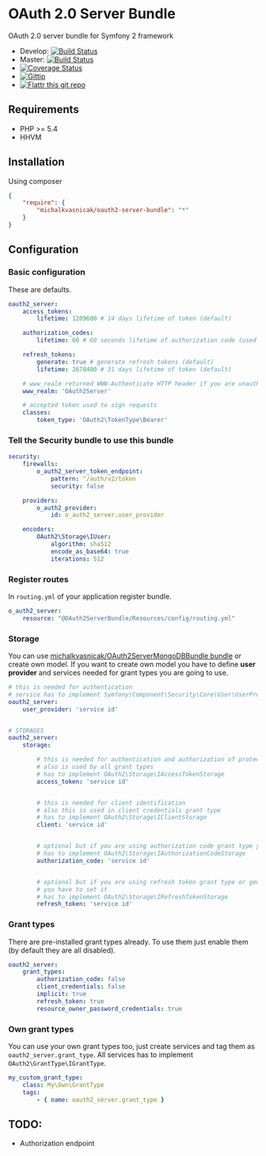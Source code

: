 # OAuth 2.0 Server Bundle

OAuth 2.0 server bundle for Symfony 2 framework

* Develop: [![Build Status](https://secure.travis-ci.org/michalkvasnicak/oauth2-server-bundle.png?branch=develop)](http://travis-ci.org/michalkvasnicak/oauth2-server-bundle)
* Master: [![Build Status](https://secure.travis-ci.org/michalkvasnicak/oauth2-server-bundle.png?branch=master)](http://travis-ci.org/michalkvasnicak/oauth2-server-bundle)
* [![Coverage Status](https://img.shields.io/coveralls/michalkvasnicak/oauth2-server-bundle.svg)](https://coveralls.io/r/michalkvasnicak/oauth2-server-bundle?branch=develop)
* [![Gittip](http://img.shields.io/gittip/michalkvasnicak.svg)](https://www.gittip.com/michalkvasnicak)
* [![Flattr this git repo](http://api.flattr.com/button/flattr-badge-large.png)](https://flattr.com/submit/auto?user_id=kvasnicak.michal&url=https://github.com/michalkvasnicak/oauth2-server-bundle&title=michalkvasnicak/oauth2-server-bundle&language=php&tags=github&category=software)

## Requirements

* PHP >= 5.4
* HHVM

## Installation

Using composer

```json
{
    "require": {
        "michalkvasnicak/oauth2-server-bundle": "*"
    }
}
```

## Configuration

### Basic configuration

These are defaults.

```yaml
oauth2_server:
    access_tokens:
        lifetime: 1209600 # 14 days lifetime of token (default)

    authorization_codes:
        lifetime: 60 # 60 seconds lifetime of authorization code (used only by authorization code grant type)

    refresh_tokens:
        generate: true # generate refresh tokens (default)
        lifetime: 2678400 # 31 days lifetime of token (default)

    # www_realm returned WWW-Authenticate HTTP header if you are unauthenticated
    www_realm: 'OAuth2Server'

    # accepted token used to sign requests
    classes:
        token_type: 'OAuth2\TokenType\Bearer'
```

### Tell the Security bundle to use this bundle

```yaml
security:
    firewalls:
        o_auth2_server_token_endpoint:
            pattern: ^/auth/v2/token
            security: false

    providers:
        o_auth2_provider:
            id: o_auth2_server.user_provider

    encoders:
        OAuth2\Storage\IUser:
            algorithm: sha512
            encode_as_base64: true
            iterations: 512
```

### Register routes

In `routing.yml` of your application register bundle.

```yaml
o_auth2_server:
    resource: "@OAuth2ServerBundle/Resources/config/routing.yml"
```

### Storage

You can use [michalkvasnicak/OAuth2ServerMongoDBBundle bundle](https://github.com/michalkvasnicak/oauth2-server-mongodb-bundle) or create own model. If you want to create own model you have to define **user provider** and services needed for grant types you are going to use.

```yaml
# this is needed for authentication
# service has to implement Symfony\Component\Security\Core\User\UserProviderInterface
oauth2_server:
    user_provider: 'service id'


# STORAGES
oauth2_server:
    storage:

        # this is needed for authentication and authorization of protected requests
        # also is used by all grant types
        # has to implement OAuth2\Storage\IAccessTokenStorage
        access_token: 'service id'


        # this is needed for client identification
        # also this is used in client credentials grant type
        # has to implement OAuth2\Storage\IClientStorage
        client: 'service id'


        # optional but if you are using authorization code grant type you have to set it
        # has to implement OAuth2\Storage\IAuthorizationCodeStorage
        authorization_code: 'service id'


        # optional but if you are using refresh token grant type or generating refresh tokens
        # you have to set it
        # has to implement OAuth2\Storage\IRefreshTokenStorage
        refresh_token: 'service id'

```

### Grant types

There are pre-installed grant types already. To use them just enable them (by default they are all disabled).

```yaml
oauth2_server:
    grant_types:
        authorization_code: false
        client_credentials: false
        implicit: true
        refresh_token: true
        resource_owner_password_credentials: true
```

### Own grant types

You can use your own grant types too, just create services and tag them as `oauth2_server.grant_type`. All services has to implement `OAuth2\GrantType\IGrantType`.

```yaml
my_custom_grant_type:
    class: My\Own\GrantType
    tags:
        - { name: oauth2_server.grant_type }
```

## TODO:

* Authorization endpoint